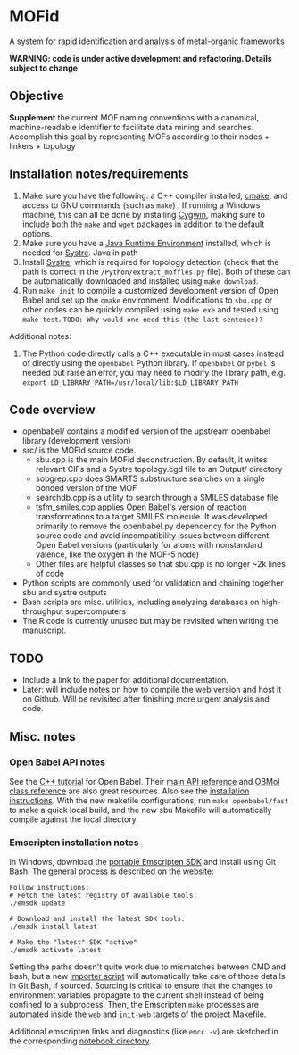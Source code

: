 # MOFid
A system for rapid identification and analysis of metal-organic frameworks

**WARNING: code is under active development and refactoring.  Details subject to change**

## Objective
**Supplement** the current MOF naming conventions with a canonical, machine-readable identifier to facilitate data mining and searches.  Accomplish this goal by representing MOFs according to their nodes + linkers + topology

## Installation notes/requirements
1. Make sure you have the following: a C++ compiler installed, [cmake](https://cmake.org/), and access to GNU commands (such as `make`) . If running a Windows machine, this can all be done by installing [Cygwin](https://www.cygwin.com/), making sure to include both the `make` and `wget` packages in addition to the default options.
2. Make sure you have a [Java Runtime Environment](https://www.java.com/en/download/) installed, which is needed for [Systre](http://gavrog.org/).
Java in path
3. Install [Systre](https://github.com/odf/gavrog/releases), which is required for topology detection (check that the path is correct in the `/Python/extract_moffles.py` file). Both of these can be automatically downloaded and installed using `make download`.
4. Run `make init` to compile a customized development version of Open Babel and set up the `cmake` environment.  Modifications to `sbu.cpp` or other codes can be quickly compiled using `make exe` and tested using `make test`. `TODO: Why would one need this (the last sentence)?`

Additional notes:
1. The Python code directly calls a C++ executable in most cases instead of directly using the `openbabel` Python library.  If `openbabel` or `pybel` is needed but raise an error, you may need to modify the library path, e.g. `export LD_LIBRARY_PATH=/usr/local/lib:$LD_LIBRARY_PATH`

## Code overview
* openbabel/ contains a modified version of the upstream openbabel library (development version)
* src/ is the MOFid source code.
	* sbu.cpp is the main MOFid deconstruction.  By default, it writes relevant CIFs and a Systre topology.cgd file to an Output/ directory
	* sobgrep.cpp does SMARTS substructure searches on a single bonded version of the MOF
	* searchdb.cpp is a utility to search through a SMILES database file
	* tsfm_smiles.cpp applies Open Babel's version of reaction transformations to a target SMILES molecule.  It was developed primarily to remove the openbabel.py dependency for the Python source code and avoid incompatibility issues between different Open Babel versions (particularly for atoms with nonstandard valence, like the oxygen in the MOF-5 node)
	* Other files are helpful classes so that sbu.cpp is no longer ~2k lines of code
* Python scripts are commonly used for validation and chaining together sbu and systre outputs
* Bash scripts are misc. utilities, including analyzing databases on high-throughput supercomputers
* The R code is currently unused but may be revisited when writing the manuscript.


## TODO
* Include a link to the paper for additional documentation.
* Later: will include notes on how to compile the web version and host it on Github.  Will be revisited after finishing more urgent analysis and code.


## Misc. notes
### Open Babel API notes
See the [C++ tutorial](http://openbabel.org/wiki/Developer:Cpp_Tutorial) for Open Babel.  Their [main API reference](http://openbabel.org/dev-api/namespaceOpenBabel.shtml) and [OBMol class reference](http://openbabel.org/dev-api/classOpenBabel_1_1OBMol.shtml) are also great resources.  Also see the [installation instructions](https://openbabel.org/docs/dev/Installation/install.html#local-build).  With the new makefile configurations, run `make openbabel/fast` to make a quick local build, and the new sbu Makefile will automatically compile against the local directory.

### Emscripten installation notes
In Windows, download the [portable Emscripten SDK](http://kripken.github.io/emscripten-site/docs/getting_started/downloads.html#platform-notes-installation-instructions-portable-sdk) and install using Git Bash.  The general process is described on the website:

```
Follow instructions:
# Fetch the latest registry of available tools.
./emsdk update

# Download and install the latest SDK tools.
./emsdk install latest

# Make the "latest" SDK "active"
./emsdk activate latest
```

Setting the paths doesn't quite work due to mismatches between CMD and bash, but a new [importer script](Scripts/import_emscripten.sh) will automatically take care of those details in Git Bash, if sourced.  Sourcing is critical to ensure that the changes to environment variables propagate to the current shell instead of being confined to a subprocess.  Then, the Emscripten `make` processes are automated inside the `web` and `init-web` targets of the project Makefile.

Additional emscripten links and diagnostics (like `emcc -v`) are sketched in the corresponding [notebook directory](Notebooks/20170810-emscripten/emscripten_installation.txt).



